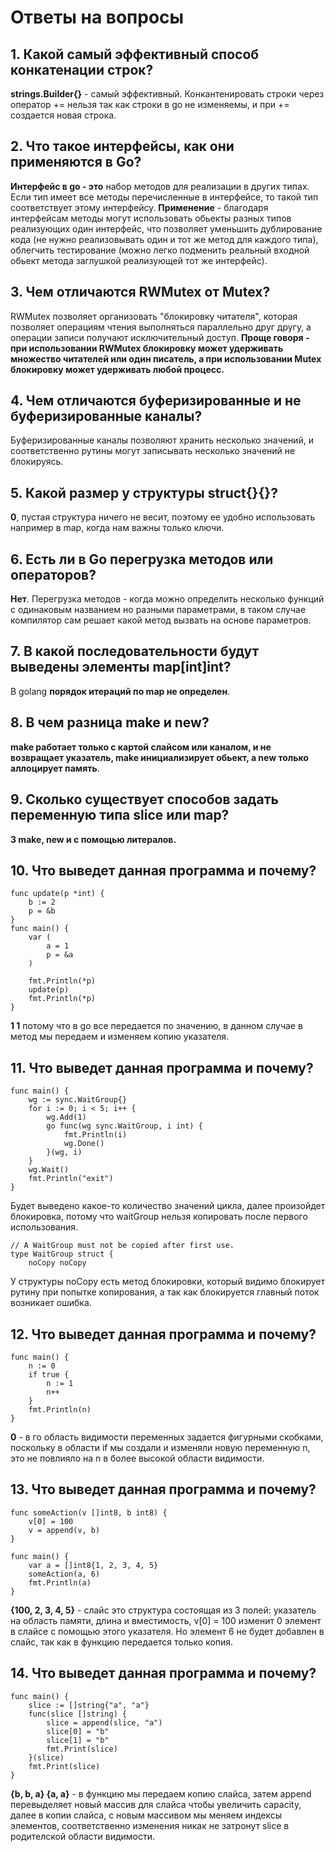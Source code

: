 # Ответы на вопросы

## 1. Какой самый эффективный способ конкатенации строк?
**strings.Builder{}** - самый эффективный. Конкантенировать строки через оператор += нельзя так как строки в go не изменяемы, и при += создается новая строка.
## 2. Что такое интерфейсы, как они применяются в Go?
**Интерфейс в go - это** набор методов для реализации в других типах. Если тип имеет все методы перечисленные в интерфейсе, то такой тип соответствует этому интерфейсу.
**Применение** - благодаря интерфейсам методы могут использовать обьекты разных типов реализующих один интерфейс, что позволяет уменьшить дублирование кода (не нужно реализовывать один и тот же метод для каждого типа), облегчить тестирование (можно легко подменить реальный входной обьект метода заглушкой реализующей тот же интерфейс).
## 3. Чем отличаются RWMutex от Mutex?
RWMutex позволяет организовать "блокировку читателя", которая позволяет операциям чтения выполняться параллельно друг другу, а операции записи получают исключительный доступ.
**Проще говоря - при использовании RWMutex блокировку может удерживать множество читателей или один писатель, а при использовании Mutex блокировку может удерживать любой процесс.**
## 4. Чем отличаются буферизированные и не буферизированные каналы?
Буферизированные каналы позволяют хранить несколько значений, и соответственно рутины могут записывать несколько значений не блокируясь.
## 5. Какой размер у структуры struct{}{}?
**0**, пустая структура ничего не весит, поэтому ее удобно использовать например в map, когда нам важны только ключи.
## 6. Есть ли в Go перегрузка методов или операторов?
**Нет**. Перегрузка методов - когда можно определить несколько функций с одинаковым названием но разными параметрами, в таком случае компилятор сам решает какой метод вызвать на основе параметров.
## 7. В какой последовательности будут выведены элементы map[int]int?
В golang **порядок итераций по map не определен**.
## 8. В чем разница make и new?
**make работает только с картой слайсом или каналом, и не возвращает указатель, make инициализирует обьект, а new только аллоцирует память**.
## 9. Сколько существует способов задать переменную типа slice или map?
**3 make, new и с помощью литералов.**
## 10. Что выведет данная программа и почему?
```
func update(p *int) {
	b := 2
	p = &b
}
func main() {
	var (
		a = 1
		p = &a
	)

	fmt.Println(*p)
	update(p)
	fmt.Println(*p)
}
```
**1 1** потому что в go все передается по значению, в данном случае в метод мы передаем и изменяем копию указателя.
## 11. Что выведет данная программа и почему?
```
func main() {
	wg := sync.WaitGroup{}
	for i := 0; i < 5; i++ {
		wg.Add(1)
		go func(wg sync.WaitGroup, i int) {
			fmt.Println(i)
			wg.Done()
		}(wg, i)
	}
	wg.Wait()
	fmt.Println("exit")
}
```
Будет выведено какое-то количество значений цикла, далее произойдет блокировка, потому что waitGroup нельзя копировать после первого использования.
```
// A WaitGroup must not be copied after first use.
type WaitGroup struct {
	noCopy noCopy
```
У структуры noCopy есть метод блокировки, который видимо блокирует рутину при попытке копирования, а так как блокируется главный поток возникает ошибка.
## 12. Что выведет данная программа и почему?
```
func main() {
    n := 0
    if true {
        n := 1
        n++ 
    }
    fmt.Println(n)
}
```
**0** - в го область видимости переменных задается фигурными скобками, поскольку в области if мы создали и изменяли новую переменную n, это не повлияло на n в более высокой области видимости.
## 13. Что выведет данная программа и почему?
```
func someAction(v []int8, b int8) {
    v[0] = 100
    v = append(v, b)
}

func main() {
    var a = []int8{1, 2, 3, 4, 5}
    someAction(a, 6)
    fmt.Println(a)
}
```
**{100, 2, 3, 4, 5}** - слайс это структура состоящая из 3 полей: указатель на область памяти, длина и вместимость, v[0] = 100 изменит 0 элемент в слайсе с помощью этого указателя.
Но элемент 6 не будет добавлен в слайс, так как в функцию передается только копия.
## 14. Что выведет данная программа и почему?
```
func main() {
    slice := []string{"a", "a"}
    func(slice []string) {
        slice = append(slice, "a")
        slice[0] = "b"
        slice[1] = "b"
        fmt.Print(slice)
    }(slice)
    fmt.Print(slice)
}
```
**{b, b, a} {a, a}** - в функцию мы передаем копию слайса, затем append перевыделяет новый массив для слайса чтобы увеличить capacity, далее в копии слайса, с новым массивом мы меняем индексы элементов, соответственно изменения никак не затронут slice в родителской области видимости.
